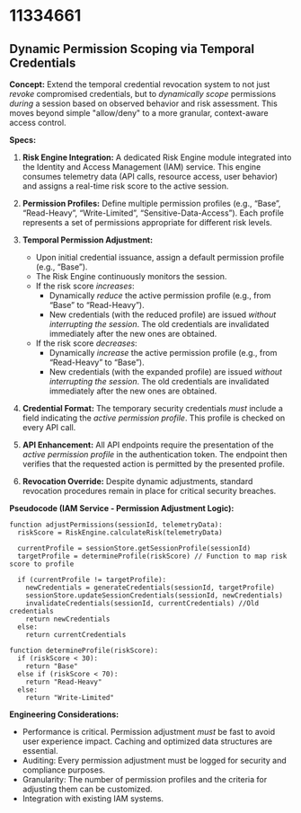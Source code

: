 # 11334661

## Dynamic Permission Scoping via Temporal Credentials

**Concept:** Extend the temporal credential revocation system to not just *revoke* compromised credentials, but to *dynamically scope* permissions *during* a session based on observed behavior and risk assessment. This moves beyond simple "allow/deny" to a more granular, context-aware access control.

**Specs:**

1.  **Risk Engine Integration:**  A dedicated Risk Engine module integrated into the Identity and Access Management (IAM) service. This engine consumes telemetry data (API calls, resource access, user behavior) and assigns a real-time risk score to the active session.

2.  **Permission Profiles:** Define multiple permission profiles (e.g., “Base”, “Read-Heavy”, “Write-Limited”, “Sensitive-Data-Access”). Each profile represents a set of permissions appropriate for different risk levels.

3.  **Temporal Permission Adjustment:**
    *   Upon initial credential issuance, assign a default permission profile (e.g., “Base”).
    *   The Risk Engine continuously monitors the session.
    *   If the risk score *increases*:
        *   Dynamically *reduce* the active permission profile (e.g., from “Base” to “Read-Heavy”).
        *   New credentials (with the reduced profile) are issued *without interrupting the session*. The old credentials are invalidated immediately after the new ones are obtained.
    *   If the risk score *decreases*:
        *   Dynamically *increase* the active permission profile (e.g., from “Read-Heavy” to “Base”).
        *   New credentials (with the expanded profile) are issued *without interrupting the session*. The old credentials are invalidated immediately after the new ones are obtained.

4.  **Credential Format:** The temporary security credentials *must* include a field indicating the *active permission profile*. This profile is checked on every API call.

5.  **API Enhancement:**  All API endpoints require the presentation of the *active permission profile* in the authentication token. The endpoint then verifies that the requested action is permitted by the presented profile.

6.  **Revocation Override:**  Despite dynamic adjustments, standard revocation procedures remain in place for critical security breaches.

**Pseudocode (IAM Service - Permission Adjustment Logic):**

```
function adjustPermissions(sessionId, telemetryData):
  riskScore = RiskEngine.calculateRisk(telemetryData)

  currentProfile = sessionStore.getSessionProfile(sessionId)
  targetProfile = determineProfile(riskScore) // Function to map risk score to profile

  if (currentProfile != targetProfile):
    newCredentials = generateCredentials(sessionId, targetProfile)
    sessionStore.updateSessionCredentials(sessionId, newCredentials)
    invalidateCredentials(sessionId, currentCredentials) //Old credentials
    return newCredentials
  else:
    return currentCredentials

function determineProfile(riskScore):
  if (riskScore < 30):
    return "Base"
  else if (riskScore < 70):
    return "Read-Heavy"
  else:
    return "Write-Limited"
```

**Engineering Considerations:**

*   Performance is critical. Permission adjustment *must* be fast to avoid user experience impact. Caching and optimized data structures are essential.
*   Auditing: Every permission adjustment must be logged for security and compliance purposes.
*   Granularity: The number of permission profiles and the criteria for adjusting them can be customized.
*   Integration with existing IAM systems.